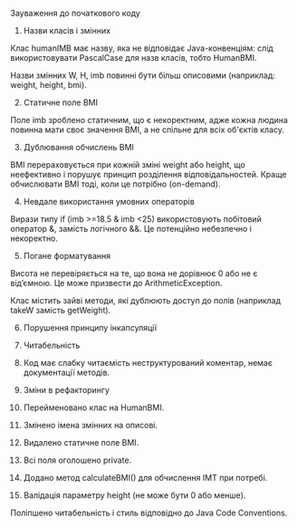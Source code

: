 Зауваження до початкового коду

1. Назви класів і змінних

Клас humanIMB має назву, яка не відповідає Java-конвенціям: слід використовувати PascalCase для назв класів, тобто HumanBMI.

Назви змінних W, H, imb повинні бути більш описовими (наприклад: weight, height, bmi).

2. Статичне поле BMI

Поле imb зроблено статичним, що є некоректним, адже кожна людина повинна мати своє значення BMI, а не спільне для всіх об'єктів класу.

3. Дублювання обчислень BMI

BMI перераховується при кожній зміні weight або height, що неефективно і порушує принцип розділення відповідальностей. Краще обчислювати BMI тоді, коли це потрібно (on-demand).

4. Невдале використання умовних операторів

Вирази типу if (imb >=18.5 & imb <25) використовують побітовий оператор &, замість логічного &&. Це потенційно небезпечно і некоректно.

5. Погане форматування 

Висота не перевіряється на те, що вона не дорівнює 0 або не є від’ємною. Це може призвести до ArithmeticException.

Клас містить зайві методи, які дублюють доступ до полів (наприклад takeW замість getWeight).

6. Порушення принципу інкапсуляції
7. Читабельність

8. Код має слабку читаємість неструктурований коментар, немає документації методів.

9. Зміни в рефакторингу

10.  Перейменовано клас на HumanBMI.

11.  Змінено імена змінних на описові.

12.   Видалено статичне поле BMI.

13.  Всі поля оголошено private.

14.  Додано метод calculateBMI() для обчислення ІМТ при потребі.

15.  Валідація параметру height (не може бути 0 або менше).

Поліпшено читабельність і стиль відповідно до Java Code Conventions.
